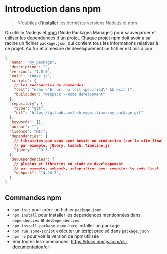 # Introduction dans npm

> N'oubliez d'[installer](https://nodejs.org/en/download/) les dernières versions Node.js et npm

On utilise Node.js et [npm](https://docs.npmjs.com/about-npm/) (Node Packages Manager) pour sauvegarder et utiliser les dependences d'un projet.
Chaque projet npm doit avoir à sa racine un fichier `package.json` qui contient tous les informations relatives à ce projet. Au fur et à mesure de développement ce fichier est mis à jour.

```json
{
  "name": "my_package",
  "description": "",
  "version": "1.0.0",
  "main": "index.js",
  "scripts": {
    // les raccourcies de commandes
    "test": "echo \"Error: no test specified\" && exit 1",
    "build:dev": "webpack --mode development"
  },
  "repository": {
    "type": "git",
    "url": "https://github.com/ashleygwilliams/my_package.git"
  },
  "keywords": [],
  "author": "",
  "license": "MIT",
  "dependencies": {
    // librairies que vous avez besoin en production (sur le site final)
    // par exemple, jQuery, lodash, Timeline.js
    "jquery": "^3.3.1"
  },
  "devDependencies": {
    // plugins et libraries en stade de developpement
    // par exemple, webpack, autoprefixer pour compiler le code final
    "webpack": "^4.28.3",
  }
}
```

## Commandes npm

+ `npm init` pour créer un fichier `package.json`
+ `npm install` pour installer les dependences mentionnées dans `dependencies` et `devDependencies`
+ `npm install package-name-here` installer un package
+ `nom run some-script` exécuter un script précisé dans `package.json`
+ `npm -v` pour voir la version de npm utilisée
+ Voir toutes les commandes: <https://docs.npmjs.com/cli-documentation/cli>